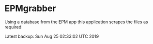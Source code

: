 # EPMgrabber
Using a database from the EPM app this application scrapes the files as required


Latest backup: Sun Aug 25 02:33:02 UTC 2019
